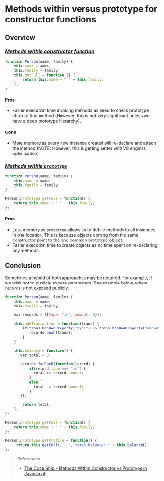 # Methods within versus prototype for constructor functions

## Overview

### *<u>Methods within constructor function</u>*
```Javascript
function Person(name, family) {
    this.name = name;
    this.family = family;
    this.getFull = function () {
        return this.name + " " + this.family;
    };
}
```

#### Pros
- Faster execution time invoking methods as need to check prototype chain to
  find method (However, this is not very significant unless we have a deep prototype
  hierarchy).

#### Cons
- More memory as every new instance created will re-declare and attach the method
  (NOTE: However, this is getting better with V8 engines optimization)

### *<u>Methods within `prototype`</u>*
```Javascript
function Person(name, family) {
    this.name = name;
    this.family = family;
}

Person.prototype.getFull = function() {
    return this.name + " " + this.family;
};
```

#### Pros
- Less memory as `prototype` allows us to define methods to all instances in one location.
  This is because objects coming from the same constructor point to the one common prototype
  object.
- Faster execution time to create objects as no time spent on re-declaring any methods.


## Conclusion

Sometimes a hybrid of both approaches may be required. For example, if we wish not to
publicly expose parameters. See example below, where `records` is not exposed publicly.

```Javascript
function Person(name, family) {
    this.name = name;
    this.family = family;

    var records = [{type: "in", amount: 0}];

    this.addTransaction = function(trans) {
        if(trans.hasOwnProperty("type") && trans.hasOwnProperty("amount")) {
           records.push(trans);
        }
    }

    this.balance = function() {
       var total = 0;

       records.forEach(function(record) {
           if(record.type === "in") {
             total += record.amount;
           }
           else {
             total -= record.amount;
           }
       });

        return total;
    };
};

Person.prototype.getFull = function() {
    return this.name + " " + this.family;
};

Person.prototype.getProfile = function() {
     return this.getFull() + ", total balance: " + this.balance();
};
```

> References
> * [The Code Ship - Methods Within Constructor vs Prototype in Javascript](http://thecodeship.com/web-development/methods-within-constructor-vs-prototype-in-javascript/)
